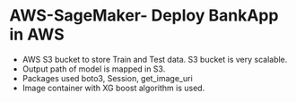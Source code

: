 # AWS-SageMaker- Deploy BankApp in AWS

* AWS S3 bucket to store Train and Test data. S3 bucket is very scalable.
* Output path of model is mapped in S3.
* Packages used boto3, Session, get_image_uri
* Image container with XG boost algorithm is used.

